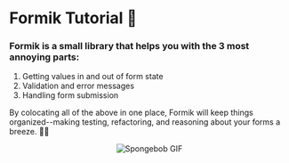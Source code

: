 # Formik Tutorial 📃
### Formik is a small library that helps you with the 3 most annoying parts:

1. Getting values in and out of form state
2. Validation and error messages
3. Handling form submission

By colocating all of the above in one place, Formik will keep things organized--making testing, refactoring, and reasoning about your forms a breeze. 🌿🌸

<div align="center">
  <img 
    src="https://user-images.githubusercontent.com/54215462/201438859-1156c6f4-ec5a-4437-88d7-7abebfefe53d.gif"
    alt="Spongebob GIF"
  />
</div>
